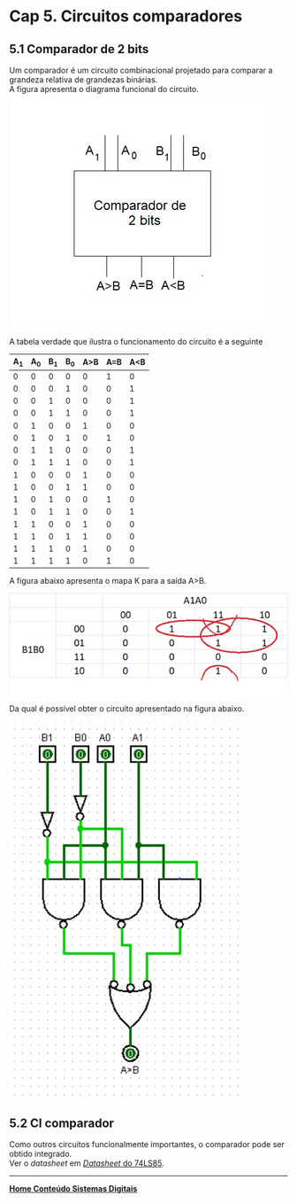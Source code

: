 # Cap 5. Circuitos comparadores 

## 5.1 Comparador de 2 bits

Um comparador é um circuito combinacional projetado para comparar a grandeza relativa de grandezas binárias.  
A figura apresenta o diagrama funcional do circuito.  
![Comparador de 2 bits](/sisdig_aulas/images_sisdig/comparador2bits.jpg)

A tabela verdade que ilustra o funcionamento do circuito é a seguinte

| A<sub>1</sub> | A<sub>0</sub> | B<sub>1</sub> | B<sub>0</sub> | A>B | A=B | A<B |
| - | - | - | - | - | - | - |
| 0 | 0 | 0 | 0 | 0 | 1 | 0 |
| 0 | 0 | 0 | 1 | 0 | 0 | 1 |
| 0 | 0 | 1 | 0 | 0 | 0 | 1 |
| 0 | 0 | 1 | 1 | 0 | 0 | 1 |
| 0 | 1 | 0 | 0 | 1 | 0 | 0 |
| 0 | 1 | 0 | 1 | 0 | 1 | 0 |
| 0 | 1 | 1 | 0 | 0 | 0 | 1 |
| 0 | 1 | 1 | 1 | 0 | 0 | 1 |
| 1 | 0 | 0 | 0 | 1 | 0 | 0 |
| 1 | 0 | 0 | 1 | 1 | 0 | 0 |
| 1 | 0 | 1 | 0 | 0 | 1 | 0 |
| 1 | 0 | 1 | 1 | 0 | 0 | 1 |
| 1 | 1 | 0 | 0 | 1 | 0 | 0 |
| 1 | 1 | 0 | 1 | 1 | 0 | 0 |
| 1 | 1 | 1 | 0 | 1 | 0 | 0 |
| 1 | 1 | 1 | 1 | 0 | 1 | 0 |

A figura abaixo apresenta o mapa K para a saída A>B.  

![Mapa K: A>B](/sisdig_aulas/images_sisdig/mapaKamaiorb.jpg)

Da qual é possível obter o circuito apresentado na figura abaixo.

![Circuito comparador de 2 bits: A>B](/sisdig_aulas/images_sisdig/circuitocomparador.jpg)

## 5.2 CI comparador

Como outros circuitos funcionalmente importantes, o comparador pode ser obtido integrado.  
Ver o *datasheet* em [*Datasheet* do 74LS85](https://html.alldatasheetpt.com/html-pdf/8074/NSC/7485/35/1/7485.html).  

___
**[Home Conteúdo Sistemas Digitais](https://github.com/claytonjasilva/claytonjasilva.github.io/blob/main/sisdig_aulas.md)**  
